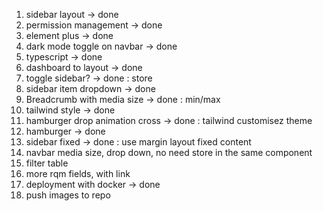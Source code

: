 1. sidebar layout -> done
2. permission management -> done
3. element plus -> done
4. dark mode toggle on navbar -> done
5. typescript -> done
6. dashboard to layout -> done
7. toggle sidebar? -> done : store
8. sidebar item dropdown -> done
9. Breadcrumb with media size -> done : min/max
10. tailwind style -> done
11. hamburger drop animation cross -> done : tailwind customisez theme
12. hamburger -> done
13. sidebar fixed -> done : use margin layout fixed content
14. navbar media size, drop down, no need store in the same component
15. filter table
16. more rqm fields, with link
17. deployment with docker -> done
18. push images to repo
